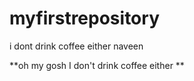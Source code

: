 # myfirstrepository

i dont drink coffee either naveen 

**oh my gosh I don't drink coffee either **